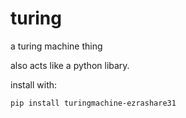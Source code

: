 # turing
a turing machine thing

also acts like a python libary.

install with:

```
pip install turingmachine-ezrashare31
```
